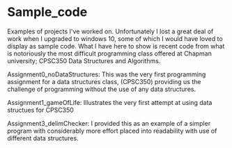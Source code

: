 # Sample_code
Examples of projects I've worked on.
Unfortunately I lost a great deal of work when I upgraded to windows 10, some of which I would have loved to display as sample code. What I have here to show is recent code from what is notoriously the most difficult programming class offered at Chapman university; CPSC350 Data Structures and Algorithms.

Assignment0_noDataStructures:
	This was the very first programming assignment for a data structures class, (CPSC350) providing us the challenge of programming without the use of any data structures.


Assignment1_gameOfLife:
	Illustrates the very first attempt at using data structues for CPSC350


Assignment3_delimChecker:
	I provided this as an example of a simpler program with considerably more effort placed into readability with use of different data structures.
 
